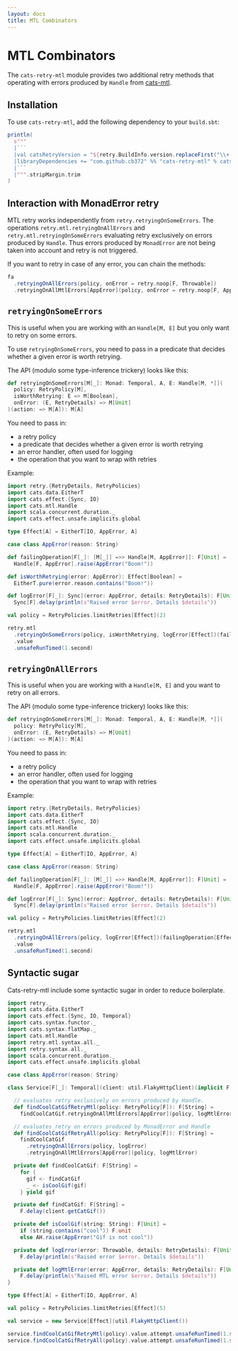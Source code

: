 ```yaml
---
layout: docs
title: MTL Combinators
---
```


# MTL Combinators

The `cats-retry-mtl` module provides two additional retry methods that operating
with errors produced by `Handle` from
[cats-mtl](https://github.com/typelevel/cats-mtl).

## Installation

To use `cats-retry-mtl`, add the following dependency to your `build.sbt`:

````scala mdoc:passthrough
println(
  s"""
  |```
  |val catsRetryVersion = "${retry.BuildInfo.version.replaceFirst("\\+.*", "")}"
  |libraryDependencies += "com.github.cb372" %% "cats-retry-mtl" % catsRetryVersion
  |```
  |""".stripMargin.trim
)
````

## Interaction with MonadError retry

MTL retry works independently from `retry.retryingOnSomeErrors`. The operations
`retry.mtl.retryingOnAllErrors` and `retry.mtl.retryingOnSomeErrors` evaluating
retry exclusively on errors produced by `Handle`. Thus errors produced by
`MonadError` are not being taken into account and retry is not triggered.

If you want to retry in case of any error, you can chain the methods:

```scala
fa
  .retryingOnAllErrors(policy, onError = retry.noop[F, Throwable])
  .retryingOnAllMtlErrors[AppError](policy, onError = retry.noop[F, AppError])
```

## `retryingOnSomeErrors`

This is useful when you are working with an `Handle[M, E]` but you only want
to retry on some errors.

To use `retryingOnSomeErrors`, you need to pass in a predicate that decides
whether a given error is worth retrying.

The API (modulo some type-inference trickery) looks like this:

```scala
def retryingOnSomeErrors[M[_]: Monad: Temporal, A, E: Handle[M, *]](
  policy: RetryPolicy[M],
  isWorthRetrying: E => M[Boolean],
  onError: (E, RetryDetails) => M[Unit]
)(action: => M[A]): M[A]
```

You need to pass in:

- a retry policy
- a predicate that decides whether a given error is worth retrying
- an error handler, often used for logging
- the operation that you want to wrap with retries

Example:

```scala mdoc
import retry.{RetryDetails, RetryPolicies}
import cats.data.EitherT
import cats.effect.{Sync, IO}
import cats.mtl.Handle
import scala.concurrent.duration._
import cats.effect.unsafe.implicits.global

type Effect[A] = EitherT[IO, AppError, A]

case class AppError(reason: String)

def failingOperation[F[_]: [M[_]] =>> Handle[M, AppError]]: F[Unit] =
  Handle[F, AppError].raise(AppError("Boom!"))

def isWorthRetrying(error: AppError): Effect[Boolean] =
  EitherT.pure(error.reason.contains("Boom!"))

def logError[F[_]: Sync](error: AppError, details: RetryDetails): F[Unit] =
  Sync[F].delay(println(s"Raised error $error. Details $details"))

val policy = RetryPolicies.limitRetries[Effect](2)

retry.mtl
  .retryingOnSomeErrors(policy, isWorthRetrying, logError[Effect])(failingOperation[Effect])
  .value
  .unsafeRunTimed(1.second)
```

## `retryingOnAllErrors`

This is useful when you are working with a `Handle[M, E]` and you want to
retry on all errors.

The API (modulo some type-inference trickery) looks like this:

```scala
def retryingOnSomeErrors[M[_]: Monad: Temporal, A, E: Handle[M, *]](
  policy: RetryPolicy[M],
  onError: (E, RetryDetails) => M[Unit]
)(action: => M[A]): M[A]
```

You need to pass in:

- a retry policy
- an error handler, often used for logging
- the operation that you want to wrap with retries

Example:

```scala mdoc:reset
import retry.{RetryDetails, RetryPolicies}
import cats.data.EitherT
import cats.effect.{Sync, IO}
import cats.mtl.Handle
import scala.concurrent.duration._
import cats.effect.unsafe.implicits.global

type Effect[A] = EitherT[IO, AppError, A]

case class AppError(reason: String)

def failingOperation[F[_]: [M[_]] =>> Handle[M, AppError]]: F[Unit] =
  Handle[F, AppError].raise(AppError("Boom!"))

def logError[F[_]: Sync](error: AppError, details: RetryDetails): F[Unit] =
  Sync[F].delay(println(s"Raised error $error. Details $details"))

val policy = RetryPolicies.limitRetries[Effect](2)

retry.mtl
  .retryingOnAllErrors(policy, logError[Effect])(failingOperation[Effect])
  .value
  .unsafeRunTimed(1.second)
```

## Syntactic sugar

Cats-retry-mtl include some syntactic sugar in order to reduce boilerplate.

```scala mdoc:reset
import retry._
import cats.data.EitherT
import cats.effect.{Sync, IO, Temporal}
import cats.syntax.functor._
import cats.syntax.flatMap._
import cats.mtl.Handle
import retry.mtl.syntax.all._
import retry.syntax.all._
import scala.concurrent.duration._
import cats.effect.unsafe.implicits.global

case class AppError(reason: String)

class Service[F[_]: Temporal](client: util.FlakyHttpClient)(implicit F: Sync[F], AH: Handle[F, AppError]) {

  // evaluates retry exclusively on errors produced by Handle.
  def findCoolCatGifRetryMtl(policy: RetryPolicy[F]): F[String] =
    findCoolCatGif.retryingOnAllMtlErrors[AppError](policy, logMtlError)

  // evaluates retry on errors produced by MonadError and Handle
  def findCoolCatGifRetryAll(policy: RetryPolicy[F]): F[String] =
    findCoolCatGif
      .retryingOnAllErrors(policy, logError)
      .retryingOnAllMtlErrors[AppError](policy, logMtlError)

  private def findCoolCatGif: F[String] =
    for {
      gif <- findCatGif
      _ <- isCoolGif(gif)
    } yield gif

  private def findCatGif: F[String] =
    F.delay(client.getCatGif())

  private def isCoolGif(string: String): F[Unit] =
    if (string.contains("cool")) F.unit
    else AH.raise(AppError("Gif is not cool"))

  private def logError(error: Throwable, details: RetryDetails): F[Unit] =
    F.delay(println(s"Raised error $error. Details $details"))

  private def logMtlError(error: AppError, details: RetryDetails): F[Unit] =
    F.delay(println(s"Raised MTL error $error. Details $details"))
}

type Effect[A] = EitherT[IO, AppError, A]

val policy = RetryPolicies.limitRetries[Effect](5)

val service = new Service[Effect](util.FlakyHttpClient())

service.findCoolCatGifRetryMtl(policy).value.attempt.unsafeRunTimed(1.second)
service.findCoolCatGifRetryAll(policy).value.attempt.unsafeRunTimed(1.second)
```
